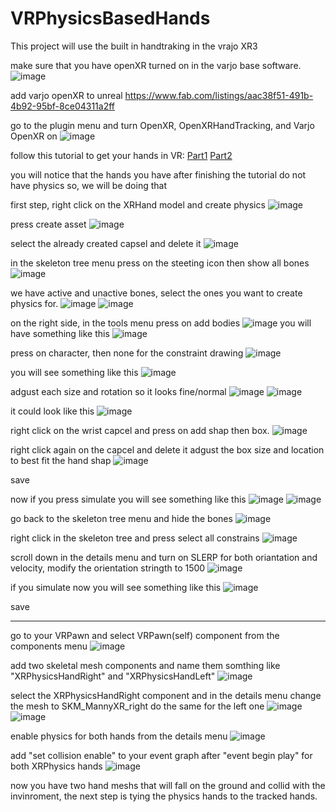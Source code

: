 # VRPhysicsBasedHands

This project will use the built in handtraking in the vrajo XR3

make sure that you have openXR turned on in the varjo base software.
![image](https://github.com/user-attachments/assets/378a791f-cecf-48e0-9d8b-b063beb60109)

add varjo openXR to unreal
https://www.fab.com/listings/aac38f51-491b-4b92-95bf-8ce04311a2ff

go to the plugin menu and turn OpenXR, OpenXRHandTracking, and Varjo OpenXR on
![image](https://github.com/user-attachments/assets/86ecbf8a-395e-4056-81fb-006add27f679)

follow this tutorial to get your hands in VR:
[Part1](https://www.youtube.com/watch?v=TPEA1GJr_kU)
[Part2](https://www.youtube.com/watch?v=xEnuephuNmw)

you will notice that the hands you have after finishing the tutorial do not have physics
so, we will be doing that 

first step, right click on the XRHand model and create physics
![image](https://github.com/user-attachments/assets/f4d04b8b-5781-4a1b-96ed-afdbbe051bbf)

press create asset
![image](https://github.com/user-attachments/assets/47b51305-d1c9-4235-91ed-d2914cd9d223)

select the already created capsel and delete it
![image](https://github.com/user-attachments/assets/1c7fa181-1422-43f1-a527-4a67354da494)

in the skeleton tree menu press on the steeting icon then show all bones
![image](https://github.com/user-attachments/assets/d25aaf7e-e38e-4b95-b8f3-6f8485b49f0a)

we have active and unactive bones, select the ones you want to create physics for.
![image](https://github.com/user-attachments/assets/40fd3ce3-bc1e-465b-92ff-02f200a44802)
![image](https://github.com/user-attachments/assets/00b76ffd-e96f-400f-8df0-d4f51b269ae3)

on the right side, in the tools menu press on add bodies
![image](https://github.com/user-attachments/assets/38ac5b3f-020f-42c3-8514-e1d472eef85e)
you will have something like this
![image](https://github.com/user-attachments/assets/fc1b6869-a425-4bc2-86bd-320e2ef219fd)

press on character, then none for the constraint drawing
![image](https://github.com/user-attachments/assets/a4f2bf79-6770-4846-8e9f-53e8abe9e7e3)

you will see something like this
![image](https://github.com/user-attachments/assets/2fbf976c-9a1d-4549-8054-a79acfda3147)

adgust each size and rotation so it looks fine/normal
![image](https://github.com/user-attachments/assets/8d2b4066-7b5a-4bff-a908-4b3cc8cd9418)
![image](https://github.com/user-attachments/assets/0aa1a915-54cc-471e-b5d5-293bc5fda49f)

it could look like this
![image](https://github.com/user-attachments/assets/cfcc5879-2784-4c18-b705-20f8104dd67b)

right click on the wrist capcel and press on add shap then box.
![image](https://github.com/user-attachments/assets/8aad26fd-7950-4107-823c-5465ca5ae1ef)

right click again on the capcel and delete it
adgust the box size and location to best fit the hand shap
![image](https://github.com/user-attachments/assets/6a337fd7-0a55-4737-8459-9261108bfe88)

save

now if you press simulate you will see something like this
![image](https://github.com/user-attachments/assets/586ab5eb-26a9-47ec-8cfd-dd828d6330d2)
![image](https://github.com/user-attachments/assets/c1157648-7a2d-4be3-be5c-1321bee39245)

go back to the skeleton tree menu and hide the bones
![image](https://github.com/user-attachments/assets/1ab1fb2f-1480-4a57-861f-bae55ed4ba5e)

right click in the skeleton tree and press select all constrains
![image](https://github.com/user-attachments/assets/faae4e9a-2d7a-4888-b124-aef803b7bf9e)

scroll down in the details menu and turn on SLERP for both oriantation and velocity, modify the orientation stringth to 1500
![image](https://github.com/user-attachments/assets/5aed3ae5-e284-493b-9cd8-ca03534065ce)

if you simulate now you will see something like this 
![image](https://github.com/user-attachments/assets/70a5a14d-43c9-4086-9a9f-2ac8cc0cf977)

save

___

go to your VRPawn and select VRPawn(self) component from the components menu
![image](https://github.com/user-attachments/assets/2fe272eb-5c2d-4398-87e5-55d1ac619433)

add two skeletal mesh components and name them somthing like "XRPhysicsHandRight" and "XRPhysicsHandLeft"
![image](https://github.com/user-attachments/assets/39df5d22-e82a-4c11-8f07-6cd4a279758a)

select the XRPhysicsHandRight component and in the details menu change the mesh to SKM_MannyXR_right do the same for the left one
![image](https://github.com/user-attachments/assets/9886225c-59ae-41c7-9c9d-3ca17331345f)
![image](https://github.com/user-attachments/assets/3dd4b7c2-27b8-4e72-ac43-0ebc0a3a643c)

enable physics for both hands from the details menu
![image](https://github.com/user-attachments/assets/956830f9-f97f-4e3c-91a6-17f011562a3e)

add "set collision enable" to your event graph after "event begin play" for both XRPhysics hands
![image](https://github.com/user-attachments/assets/aacc8f92-31cd-4285-9516-e7744d1a0eb2)

now you have two hand meshs that will fall on the ground and collid with the invinroment, the next step is tying the physics hands to the tracked hands.











